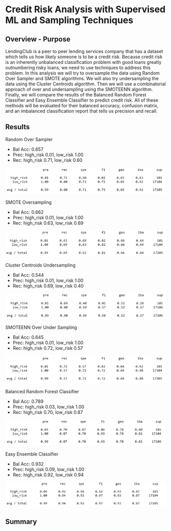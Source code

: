 # Credit Risk Analysis with Supervised ML and Sampling Techniques

## Overview - Purpose

LendingClub is a peer to peer lending services company that has a dataset which tells us how likely someone is to be a credit risk. Because credit risk is an inherently unbalanced classification problem with good loans greatly outnumbering risky loans, we need to use techniques to address this problem. In this analysis we will try to oversample the data using Random Over Sampler and SMOTE algorithms. We will also try undersampling the data using the Cluster Centroids algorithm. Then we will use a combinatorial approach of over and undersampling using the SMOTEENN algorithm. Finally, we will compare the results of the Balanced Random Forest Classifier and Easy Ensemble Classifier to predict credit risk. All of these methods will be evaluated for their balanced accuracy, confusion matrix, and an imbalanced classification report that tells us precision and recall. 

## Results

Random Over Sampler
  - Bal Acc: 0.657
  - Prec: high_risk 0.01, low_risk 1.00
  - Rec: high_risk 0.71, low_risk 0.60
  
  ![Random Over Sampler](Images/RandomOverSampler.png)
 
SMOTE Oversampling
  - Bal Acc: 0.662
  - Prec: high_risk 0.01, low_risk 1.00
  - Rec: high_risk 0.63, low_risk 0.69
  
  ![SMOTE](Images/SMOTE.png)

Cluster Centroids Undersampling
  - Bal Acc: 0.544
  - Prec: high_risk 0.01, low_risk 1.00
  - Rec: high_risk 0.69, low_risk 0.40
  
  ![Cluster Centroids Undersampling](Images/ClusterCentroids.png)
 
SMOTEENN Over Under Sampling
  - Bal Acc: 0.645
  - Prec: high_risk 0.01, low_risk 1.00
  - Rec: high_risk 0.72, low_risk 0.57
  
  ![SMOTEEN](Images/SMOTEENN.png)
 
Balanced Random Forest Classifier
  - Bal Acc: 0.789
  - Prec: high_risk 0.03, low_risk 1.00
  - Rec: high_risk 0.70, low_risk 0.87
  
  ![Balanced Random Forest Classifier](Images/BalancedRandomForestClassifier.png)
 
Easy Ensemble Classifier
  - Bal Acc: 0.932
  - Prec: high_risk 0.09, low_risk 1.00
  - Rec: high_risk 0.92, low_risk 0.94
  
  ![Easy Ensemble Classifier](Images/EasyEnsembleClassifier.png)

## Summary

